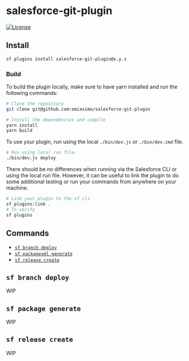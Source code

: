 # salesforce-git-plugin

[![License](https://img.shields.io/badge/License-BSD%203--Clause-brightgreen.svg)](https://raw.githubusercontent.com/salesforcecli/plugin-project/main/LICENSE.txt)

## Install

```bash
sf plugins install salesforce-git-plugin@x.y.z
```

### Build

To build the plugin locally, make sure to have yarn installed and run the following commands:

```bash
# Clone the repository
git clone git@github.com:omixximo/salesforce-git-plugin

# Install the dependencies and compile
yarn install
yarn build
```

To use your plugin, run using the local `./bin/dev.js` or `./bin/dev.cmd` file.

```bash
# Run using local run file.
./bin/dev.js deploy
```

There should be no differences when running via the Salesforce CLI or using the local run file. However, it can be useful to link the plugin to do some additional testing or run your commands from anywhere on your machine.

```bash
# Link your plugin to the sf cli
sf plugins:link .
# To verify
sf plugins
```

## Commands

<!-- commands -->

- [`sf branch deploy`](#sf-branch-deploy)
- [`sf packagexml generate`](#sf-packagexml-generate)
- [`sf release create`](#sf-release-create)

## `sf branch deploy`

WIP

## `sf package generate`

WIP

## `sf release create`

WIP
